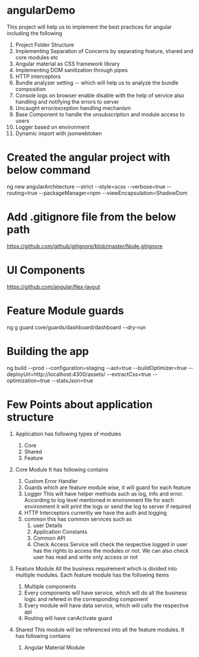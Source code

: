 # angularDemo
This project will help us to implement the best practices for angular including the following
1. Project Folder Structure
2. Implementing Separation of Concerns by separating feature, shared and core modules etc
3. Angular material as CSS framework library
4. Implementing DOM sanitization through pipes
5. HTTP interceptors
6. Bundle analyzer setting -- which will help us to analyze the bundle composition
7. Console logs on browser enable disable with the help of service also handling and notifying the errors to server
8. Uncaught error/exception handling mechanism
9. Base Component to handle the unsubscription and module access to users
10. Logger based on environment
11. Dynamic import with jsonwebtoken
# Created the angular project with below command
ng new angularArchitecture --strict --style=scss --verbose=true --routing=true --packageManager=npm --viewEncapsulation=ShadowDom
# Add .gitignore file from the below path
https://github.com/github/gitignore/blob/master/Node.gitignore

# UI Components
https://github.com/angular/flex-layout

# Feature Module guards
ng g guard core/guards/dashboard/dashboard  --dry-run

# Building the app
ng build --prod --configuration=staging --aot=true --buildOptimizer=true --deployUrl=http://localhost:4300/assets/ --extractCss=true --optimization=true --statsJson=true


# Few Points about application structure
1. Application has following types of modules
   1. Core
   2. Shared
   3. Feature

2. Core  Module 
   It has following contains
   1. Custom Error Handler
   2. Guards which are feature module wise, it will guard for each feature
   3. Logger This will have helper methods such as log, info and error. According to log level mentioned in environment file for each environment it will print the logs or send the log to server if required
   4. HTTP Interceptors currently we have the auth and logging 
   5. common this has common services such as
      1. user Details
      2. Application Constants
      3. Common API 
      4. Check Access Service will check the respective logged in user has the rights to access the modules or not. We can also check user has read and write only access or not

3. Feature Module 
   All the business requirement which is divided into multiple modules. Each feature module has the following items
      1. Multiple components 
      2. Every components will have service, which will do all the business logic and refered in the corresponding component
      3. Every module will have data service, which will calls the respective api 
      4. Routing will have canActivate guard 

4. Shared
   This module will be referenced into all the feature modules. It has following contains
   1. Angular Material Module
